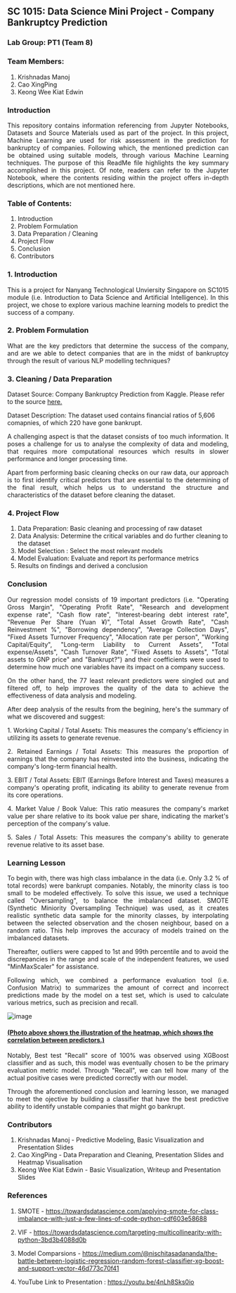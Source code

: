 ## SC 1015: Data Science Mini Project - Company Bankruptcy Prediction

### Lab Group: PT1 (Team 8)

### Team Members: 

1.  Krishnadas Manoj
2.  Cao XingPing
3.  Keong Wee Kiat Edwin

### Introduction

<p align = "justify">
This repository contains information referencing from Jupyter Notebooks, Datasets and Source Materials used as part of the project. In this project, Machine Learning are used for risk assessment in the prediction for bankruptcy of companies. Following which, the mentioned prediction can be obtained using suitable models, through various Machine Learning techniques. The purpose of this ReadMe file highlights the key summary accomplished in this project. Of note, readers can refer to the Jupyter Notebook, where the contents residing within the project offers in-depth descriptions, which are not mentioned here.
</p>

### Table of Contents:

1.  Introduction
2.  Problem Formulation
3.  Data Preparation / Cleaning
4.  Project Flow
5.  Conclusion
6.  Contributors

### 1.  Introduction

<p align = "justify">
This is a project for Nanyang Technological Unviersity Singapore on SC1015 module (i.e. Introduction to Data Science and Artificial Intelligence). In this project, we chose to explore various machine learning models to predict the success of a company. 
</p>

### 2.  Problem Formulation

<p align = "justify">
What are the key predictors that determine the success of the company, and are we able to detect companies that are in the midst of bankruptcy through the result of various NLP modelling techniques?
</p>

### 3.  Cleaning / Data Preparation

Dataset Source: Company Bankruptcy Prediction from Kaggle. Please refer to the source [here.](https://www.kaggle.com/datasets/fedesoriano/company-bankruptcy-prediction)

Dataset Description: The dataset used contains financial ratios of 5,606 comapnies, of which 220 have gone bankrupt.

<p align = "justify">
A challenging aspect is that the dataset consists of too much information. It poses a challenge for us to analyse the complexity of data and modeling, that requires more computational resources which results in slower performance and longer processing time. 
</p>

<p align = "justify">
Apart from performing basic cleaning checks on our raw data, our approach is to first identify critical predictors that are essential to the determining of the final result, which helps us to understand the structure and characteristics of the dataset before cleaning the dataset.
</p>

### 4.  Project Flow

1.  Data Preparation: Basic cleaning and processing of raw dataset
2.  Data Analysis: Determine the critical variables and do further cleaning to the dataset
3.  Model Selection : Select the most relevant models
4.  Model Evaluation: Evaluate and report its performance metrics
5.  Results on findings and derived a conclusion

### Conclusion

<p align = "justify">
Our regression model consists of 19 important predictors (i.e. "Operating Gross Margin", "Operating Profit Rate", "Research and development expense rate", "Cash flow rate", "Interest-bearing debt interest rate", "Revenue Per Share (Yuan ¥)", "Total Asset Growth Rate", "Cash Reinvestment %", "Borrowing dependency", "Average Collection Days", "Fixed Assets Turnover Frequency", "Allocation rate per person", "Working Capital/Equity", "Long-term Liability to Current Assets", "Total expense/Assets", "Cash Turnover Rate", "Fixed Assets to Assets", "Total assets to GNP price" and "Bankrupt?") and their coefficients were used to determine how much one variables have its impact on a company success.
</p>

<p align = "justify">
On the other hand, the 77 least relevant predictors were singled out and filtered off, to help improves the quality of the data to achieve the effectiveness of data analysis and modeling.
</p>

<p align = "justify">
After deep analysis of the results from the begining, here's the summary of what we discovered and suggest:
</p>

<p align = "justify">
1.  Working Capital / Total Assets: This measures the company's efficiency in utilizing its assets to generate revenue.
</p>

<p align = "justify">
2.  Retained Earnings / Total Assets: This measures the proportion of earnings that the company has reinvested into the business, indicating the company's long-term financial health.
</p>

<p align = "justify">
3.  EBIT / Total Assets: EBIT (Earnings Before Interest and Taxes) measures a company's operating profit, indicating its ability to generate revenue from its core operations.
</p>

<p align = "justify">
4.  Market Value / Book Value: This ratio measures the company's market value per share relative to its book value per share, indicating the market's perception of the company's value.
</p>

<p align = "justify">
5.  Sales / Total Assets: This measures the company's ability to generate revenue relative to its asset base.
</p>

### Learning Lesson

<p align = "justify">
To begin with, there was high class imbalance in the data (i.e. Only 3.2 % of total records) were bankrupt companies. Notably, the minority class is too small to be modeled effectively. To solve this issue, we used a technique called "Oversampling", to balance the imbalanced dataset. SMOTE (Synthetic Miniority Oversampling Technique) was used, as it creates realistic synthetic data sample for the minority classes, by interpolating between the selected observation and the chosen neighbour, based on a random ratio. This help improves the accuracy of models trained on the imbalanced datasets. 
</p>

<p align = "justify">
Thereafter, outliers were capped to 1st and 99th percentile and to avoid the discrepancies in the range and scale of the independent features, we used "MinMaxScaler" for assistance.
</p>

<p align = "justify">
Following which, we combined a performance evaluation tool (i.e. Confusion Matrix) to summarizes the amount of correct and incorrect predictions made by the model on a test set, which is used to calculate various metrics, such as precision and recall.
</p>

![image](https://user-images.githubusercontent.com/128292326/231409055-e571384a-fc5b-40e4-97f3-8273ad187223.png)
#### <ins>(Photo above shows the illustration of the heatmap, which shows the correlation between predictors.)</ins>

<p align = "justify">
Notably, Best test "Recall" score of 100% was observed using XGBoost classifier and as such, this model was eventually chosen to be the primary evaluation metric model. Through "Recall", we can tell how many of the actual positive cases were predicted correctly with our model.
</p>

<p align = "justify">
Through the aforementioned conclusion and learning lesson, we managed to meet the ojective by building a classifier that have the best predictive ability to identify unstable companies that might go bankrupt.
</p>

### Contributors

1.  Krishnadas Manoj - Predictive Modeling, Basic Visualization and Presentation Slides
2.  Cao XingPing - Data Preparation and Cleaning, Presentation Slides and Heatmap Visualisation
3.  Keong Wee Kiat Edwin - Basic Visualization, Writeup and Presentation Slides


### References
1.  SMOTE - https://towardsdatascience.com/applying-smote-for-class-imbalance-with-just-a-few-lines-of-code-python-cdf603e58688 <br>

2.  VIF - https://towardsdatascience.com/targeting-multicollinearity-with-python-3bd3b4088d0b <br>

3.  Model Comparsions - https://medium.com/@nischitasadananda/the-battle-between-logistic-regression-random-forest-classifier-xg-boost-and-support-vector-46d773c70f41 <br>

4.  YouTube Link to Presentation : https://youtu.be/4nLh8Sks0io
  
